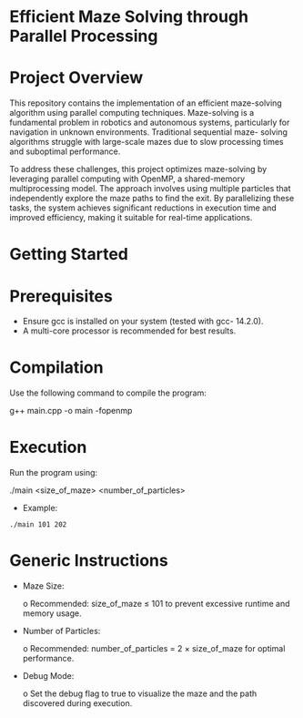 

# Efficient Maze Solving through Parallel Processing

# Project Overview

This repository contains the implementation of an efficient maze-solving algorithm using parallel
computing techniques. Maze-solving is a fundamental problem in robotics and autonomous
systems, particularly for navigation in unknown environments. Traditional sequential maze-
solving algorithms struggle with large-scale mazes due to slow processing times and suboptimal
performance.

To address these challenges, this project optimizes maze-solving by leveraging parallel
computing with OpenMP, a shared-memory multiprocessing model. The approach involves
using multiple particles that independently explore the maze paths to find the exit. By
parallelizing these tasks, the system achieves significant reductions in execution time and
improved efficiency, making it suitable for real-time applications.

# Getting Started

# Prerequisites

- Ensure gcc is installed on your system (tested with gcc- 14.2.0).
- A multi-core processor is recommended for best results.

# Compilation

Use the following command to compile the program:

g++ main.cpp -o main -fopenmp

# Execution

Run the program using:

./main <size_of_maze> <number_of_particles>

- Example:

```
./main 101 202
```

# Generic Instructions

- Maze Size:

    o Recommended: size_of_maze ≤ 101 to prevent excessive runtime and memory
       usage.
- Number of Particles:

    o Recommended: number_of_particles = 2 × size_of_maze for optimal
       performance.
- Debug Mode:
  
    o Set the debug flag to true to visualize the maze and the path discovered during
       execution.


